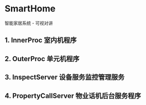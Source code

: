 # SmartHome
智能家居系统 - 可视对讲

## 1. InnerProc 室内机程序

## 2. OuterProc 单元机程序 

## 3. InspectServer 设备服务监控管理服务 

## 4. PropertyCallServer 物业话机后台服务程序

